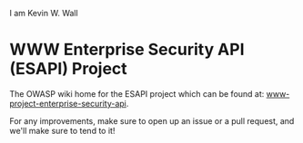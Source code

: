 I am Kevin W. Wall
# WWW Enterprise Security API (ESAPI) Project

The OWASP wiki home for the ESAPI project which can be found at: [www-project-enterprise-security-api](https://www2.owasp.org/www-project-enterprise-security-api/).

For any improvements, make sure to open up an issue or a pull request, and we'll make sure to tend to it!
